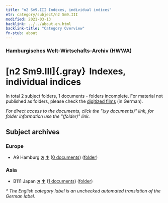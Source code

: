 ```yaml
---
title: "n2 Sm9.III Indexes, individual indices"
etr: category/subject/n2 Sm9.III
modified: 2021-03-13
backlink: ../../about.en.html
backlink-title: "Category Overview"
fn-stub: about
---
```


### Hamburgisches Welt-Wirtschafts-Archiv (HWWA)
# [n2 Sm9.III]{.gray}&#8201; Indexes, individual indices&#160; 





In total 2 subject folders, 1 documents - folders incomplete.
For material not published as folders, please check the [digitized films](/film/h1_sh) (in German).

_For direct access to the documents, click the "(xy documents)" link, for folder information use the "(folder)" link._

## Subject archives



### Europe

- A9 Hamburg [**&nearr;**](../../../geo/i/140905/about.en.html "Hamburg (all folders)") [**&uarr;**](../../../geo/about.en.html#A9 "Country category system") (<a href="https://pm20.zbw.eu/dfgview/sh/140905,163131" title="about: Hamburg : Indexes, individual indices" target="_blank">0 documents</a>) ([folder](http://purl.org/pressemappe20/folder/sh/140905,163131))

### Asia

- B111 Japan [**&nearr;**](../../../geo/i/141272/about.en.html "Japan (all folders)") [**&uarr;**](../../../geo/about.en.html#B111 "Country category system") (<a href="https://pm20.zbw.eu/dfgview/sh/141272,163131" title="about: Japan : Indexes, individual indices" target="_blank">1 documents</a>) ([folder](http://purl.org/pressemappe20/folder/sh/141272,163131))


_* The English category label is an unchecked automated translation of the German label._

